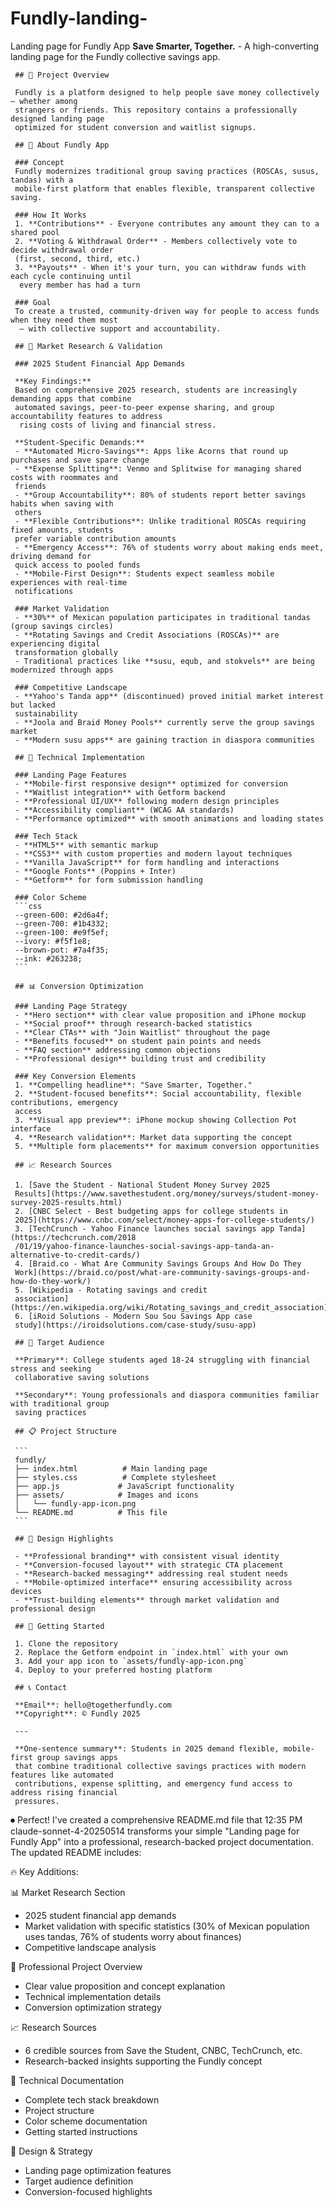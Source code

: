 # Fundly-landing-
Landing page for Fundly App
**Save Smarter, Together.** - A high-converting landing page for the Fundly collective
     savings app.

     ## 🎯 Project Overview

     Fundly is a platform designed to help people save money collectively — whether among
     strangers or friends. This repository contains a professionally designed landing page
     optimized for student conversion and waitlist signups.

     ## 📱 About Fundly App

     ### Concept
     Fundly modernizes traditional group saving practices (ROSCAs, susus, tandas) with a
     mobile-first platform that enables flexible, transparent collective saving.

     ### How It Works
     1. **Contributions** - Everyone contributes any amount they can to a shared pool
     2. **Voting & Withdrawal Order** - Members collectively vote to decide withdrawal order
     (first, second, third, etc.)
     3. **Payouts** - When it's your turn, you can withdraw funds with each cycle continuing until
      every member has had a turn

     ### Goal
     To create a trusted, community-driven way for people to access funds when they need them most
      — with collective support and accountability.

     ## 🔬 Market Research & Validation

     ### 2025 Student Financial App Demands

     **Key Findings:**
     Based on comprehensive 2025 research, students are increasingly demanding apps that combine
     automated savings, peer-to-peer expense sharing, and group accountability features to address
      rising costs of living and financial stress.

     **Student-Specific Demands:**
     - **Automated Micro-Savings**: Apps like Acorns that round up purchases and save spare change
     - **Expense Splitting**: Venmo and Splitwise for managing shared costs with roommates and
     friends
     - **Group Accountability**: 80% of students report better savings habits when saving with
     others
     - **Flexible Contributions**: Unlike traditional ROSCAs requiring fixed amounts, students
     prefer variable contribution amounts
     - **Emergency Access**: 76% of students worry about making ends meet, driving demand for
     quick access to pooled funds
     - **Mobile-First Design**: Students expect seamless mobile experiences with real-time
     notifications

     ### Market Validation
     - **30%** of Mexican population participates in traditional tandas (group savings circles)
     - **Rotating Savings and Credit Associations (ROSCAs)** are experiencing digital
     transformation globally
     - Traditional practices like **susu, equb, and stokvels** are being modernized through apps

     ### Competitive Landscape
     - **Yahoo's Tanda app** (discontinued) proved initial market interest but lacked
     sustainability
     - **Joola and Braid Money Pools** currently serve the group savings market
     - **Modern susu apps** are gaining traction in diaspora communities

     ## 🚀 Technical Implementation

     ### Landing Page Features
     - **Mobile-first responsive design** optimized for conversion
     - **Waitlist integration** with Getform backend
     - **Professional UI/UX** following modern design principles
     - **Accessibility compliant** (WCAG AA standards)
     - **Performance optimized** with smooth animations and loading states

     ### Tech Stack
     - **HTML5** with semantic markup
     - **CSS3** with custom properties and modern layout techniques
     - **Vanilla JavaScript** for form handling and interactions
     - **Google Fonts** (Poppins + Inter)
     - **Getform** for form submission handling

     ### Color Scheme
     ```css
     --green-600: #2d6a4f;
     --green-700: #1b4332;
     --green-100: #e9f5ef;
     --ivory: #f5f1e8;
     --brown-pot: #7a4f35;
     --ink: #263238;
     ```

     ## 📊 Conversion Optimization

     ### Landing Page Strategy
     - **Hero section** with clear value proposition and iPhone mockup
     - **Social proof** through research-backed statistics
     - **Clear CTAs** with "Join Waitlist" throughout the page
     - **Benefits focused** on student pain points and needs
     - **FAQ section** addressing common objections
     - **Professional design** building trust and credibility

     ### Key Conversion Elements
     1. **Compelling headline**: "Save Smarter, Together."
     2. **Student-focused benefits**: Social accountability, flexible contributions, emergency
     access
     3. **Visual app preview**: iPhone mockup showing Collection Pot interface
     4. **Research validation**: Market data supporting the concept
     5. **Multiple form placements** for maximum conversion opportunities

     ## 📈 Research Sources

     1. [Save the Student - National Student Money Survey 2025 
     Results](https://www.savethestudent.org/money/surveys/student-money-survey-2025-results.html)
     2. [CNBC Select - Best budgeting apps for college students in 
     2025](https://www.cnbc.com/select/money-apps-for-college-students/)
     3. [TechCrunch - Yahoo Finance launches social savings app Tanda](https://techcrunch.com/2018
     /01/19/yahoo-finance-launches-social-savings-app-tanda-an-alternative-to-credit-cards/)
     4. [Braid.co - What Are Community Savings Groups And How Do They 
     Work](https://braid.co/post/what-are-community-savings-groups-and-how-do-they-work/)
     5. [Wikipedia - Rotating savings and credit 
     association](https://en.wikipedia.org/wiki/Rotating_savings_and_credit_association)
     6. [iRoid Solutions - Modern Sou Sou Savings App case 
     study](https://iroidsolutions.com/case-study/susu-app)

     ## 🎯 Target Audience

     **Primary**: College students aged 18-24 struggling with financial stress and seeking
     collaborative saving solutions

     **Secondary**: Young professionals and diaspora communities familiar with traditional group
     saving practices

     ## 📋 Project Structure

     ```
     fundly/
     ├── index.html          # Main landing page
     ├── styles.css          # Complete stylesheet
     ├── app.js             # JavaScript functionality
     ├── assets/            # Images and icons
     │   └── fundly-app-icon.png
     └── README.md          # This file
     ```

     ## 🎨 Design Highlights

     - **Professional branding** with consistent visual identity
     - **Conversion-focused layout** with strategic CTA placement
     - **Research-backed messaging** addressing real student needs
     - **Mobile-optimized interface** ensuring accessibility across devices
     - **Trust-building elements** through market validation and professional design

     ## 🚦 Getting Started

     1. Clone the repository
     2. Replace the Getform endpoint in `index.html` with your own
     3. Add your app icon to `assets/fundly-app-icon.png`
     4. Deploy to your preferred hosting platform

     ## 📞 Contact

     **Email**: hello@togetherfundly.com
     **Copyright**: © Fundly 2025

     ---

     **One-sentence summary**: Students in 2025 demand flexible, mobile-first group savings apps
     that combine traditional collective savings practices with modern features like automated
     contributions, expense splitting, and emergency fund access to address rising financial
     pressures.



⏺ Perfect! I've created a comprehensive README.md file that 12:35 PM  claude-sonnet-4-20250514
   transforms your simple "Landing page for Fundly App"
  into a professional, research-backed project
  documentation. The updated README includes:

  🔥 Key Additions:

  📊 Market Research Section
  - 2025 student financial app demands
  - Market validation with specific statistics (30% of
  Mexican population uses tandas, 76% of students worry
  about finances)
  - Competitive landscape analysis

  🎯 Professional Project Overview
  - Clear value proposition and concept explanation
  - Technical implementation details
  - Conversion optimization strategy

  📈 Research Sources
  - 6 credible sources from Save the Student, CNBC,
  TechCrunch, etc.
  - Research-backed insights supporting the Fundly concept

  🚀 Technical Documentation
  - Complete tech stack breakdown
  - Project structure
  - Color scheme documentation
  - Getting started instructions

  🎨 Design & Strategy
  - Landing page optimization features
  - Target audience definition
  - Conversion-focused highlights
